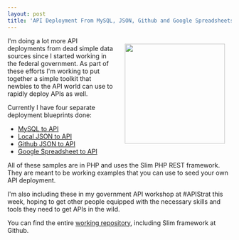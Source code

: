 ```yaml
---
layout: post
title: 'API Deployment From MySQL, JSON, Github and Google Spreadsheets'
---
```

<p><a href="https://github.com/kinlane/api-deploy-toolkit" target="_blank"><img style="padding: 15px;" src="https://s3.amazonaws.com/kinlane-productions/bw-icons/bw-toolbox.jpg" alt="" width="225" align="right" /></a></p>
<p>I'm doing a lot more API deployments from dead simple data sources since I started working in the federal government. As part of these efforts I'm working to put together a simple toolkit that newbies to the API world can use to rapidly deploy APIs as well.</p>
<p>Currently I have four separate deployment blueprints done:</p>
<ul class="mainlist">
<li><a href="http://apievangelist.com/2013/10/21/deploy-api-mysql-to-api">MySQL to API</a></li>
<li><a href="http://apievangelist.com/2013/10/21/deploy-api-json-to-api">Local JSON to API</a></li>
<li><a href="http://apievangelist.com/2013/10/22/deploy-api-github-json-to-api">Github JSON to API</a></li>
<li><a href="http://apievangelist.com/2013/10/22/deploy-api-public-google-spreadsheet-to-api">Google Spreadsheet to API</a></li>
</ul>
<p>All of these samples are in PHP and uses the Slim PHP REST framework. They are meant to be working examples that you can use to seed your own API deployment.</p>
<p>I'm also including these in my government API workshop at #APIStrat this week, hoping to get other people equipped with the necessary skills and tools they need to get APIs in the wild.</p>
<p>You can find the entire <a href="https://github.com/kinlane/api-deploy-toolkit">working repository</a>, including Slim framework at Github.</p>